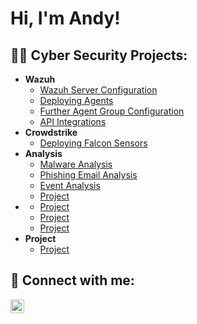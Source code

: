<h1>Hi, I'm Andy! 
<h2>👨‍💻 Cyber Security Projects:</h2>

- <b>Wazuh</b>
  - [Wazuh Server Configuration](Link)
  - [Deploying Agents](Link)
  - [Further Agent Group Configuration](Link)
  - [API Integrations](Link)
- <b>Crowdstrike</b>
  - [Deploying Falcon Sensors](Link) <b><i></b></i>
- <b>Analysis</b>
  - [Malware Analysis](Link)
  - [Phishing Email Analysis](Link)
  - [Event Analysis](Link)
  - [Project](Link)
- <b></b>
  - [Project](Link)
  - [Project](Link)
  - [Project](Link)
- <b>Project</b>
  - [Project](Link)


<h2> 🤳 Connect with me:</h2>

[<img align="left" alt="JoshMadakor | LinkedIn" width="22px" src="https://cdn.jsdelivr.net/npm/simple-icons@v3/icons/linkedin.svg" />][linkedin]


[linkedin]: https://linkedin.com/in/

<!--
**joshmadakor1/joshmadakor1** is a ✨ _special_ ✨ repository because its `README.md` (this file) appears on your GitHub profile.

Here are some ideas to get you started:

- 🔭 I’m currently working on ...
- 🌱 I’m currently learning ...
- 👯 I’m looking to collaborate on ...
- 🤔 I’m looking for help with ...
- 💬 Ask me about ...
- 📫 How to reach me: ...
- 😄 Pronouns: ...
- ⚡ Fun fact: ...
-->
